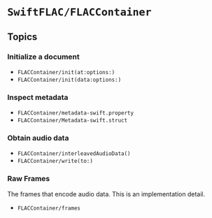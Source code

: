 
# ``SwiftFLAC/FLACContainer``

## Topics

### Initialize a document

- ``FLACContainer/init(at:options:)``
- ``FLACContainer/init(data:options:)``

### Inspect metadata

- ``FLACContainer/metadata-swift.property``
- ``FLACContainer/Metadata-swift.struct``

### Obtain audio data

- ``FLACContainer/interleavedAudioData()``
- ``FLACContainer/write(to:)``

### Raw Frames

The frames that encode audio data. This is an implementation detail.

- ``FLACContainer/frames``
